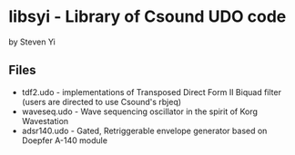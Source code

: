 # libsyi - Library of Csound UDO code 

by Steven Yi

## Files

* tdf2.udo - implementations of Transposed Direct Form II Biquad filter (users are directed to use Csound's rbjeq) 
* waveseq.udo - Wave sequencing oscillator in the spirit of Korg Wavestation
* adsr140.udo - Gated, Retriggerable envelope generator based on Doepfer A-140 module
